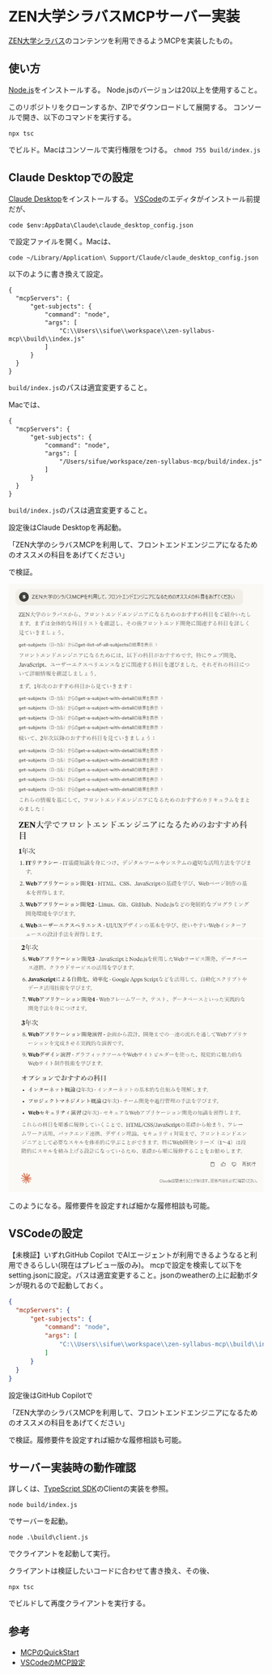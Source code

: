 # ZEN大学シラバスMCPサーバー実装 

[ZEN大学シラバス](https://syllabus.zen.ac.jp/)のコンテンツを利用できるようMCPを実装したもの。

## 使い方
[Node.js](https://nodejs.org/)をインストールする。
Node.jsのバージョンは20以上を使用すること。

このリポジトリをクローンするか、ZIPでダウンロードして展開する。
コンソールで開き、以下のコマンドを実行する。

```
npx tsc
```

でビルド。Macはコンソールで実行権限をつける。 `chmod 755 build/index.js`

## Claude Desktopでの設定

[Claude Desktop](https://claude.ai/download)をインストールする。
[VSCode](https://azure.microsoft.com/ja-jp/products/visual-studio-code)のエディタがインストール前提だが、

```
code $env:AppData\Claude\claude_desktop_config.json
```
で設定ファイルを開く。Macは、

```
code ~/Library/Application\ Support/Claude/claude_desktop_config.json
```

以下のように書き換えて設定。

```
{
  "mcpServers": {
      "get-subjects": {
          "command": "node",
          "args": [
              "C:\\Users\\sifue\\workspace\\zen-syllabus-mcp\\build\\index.js"
          ]
      }
  }
}
```

`build/index.js`のパスは適宜変更すること。


Macでは、

```
{
  "mcpServers": {
      "get-subjects": {
          "command": "node",
          "args": [
              "/Users/sifue/workspace/zen-syllabus-mcp/build/index.js"
          ]
      }
  }
}
```

`build/index.js`のパスは適宜変更すること。

設定後はClaude Desktopを再起動。

「ZEN大学のシラバスMCPを利用して、フロントエンドエンジニアになるためのオススメの科目をあげてください」

で検証。

![Claude Desktopのスクショ1](image/claude1.png)
![Claude Desktopのスクショ2](image/claude2.png)

このようになる。履修要件を設定すれば細かな履修相談も可能。

## VSCodeの設定
【未検証】いずれGitHub Copilot でAIエージェントが利用できるようなると利用できるらしい(現在はプレビュー版のみ)。
mcpで設定を検索して以下をsetting.jsonに設定。パスは適宜変更すること。jsonのweatherの上に起動ボタンが現れるので起動しておく。

```json
{
  "mcpServers": {
      "get-subjects": {
          "command": "node",
          "args": [
              "C:\\Users\\sifue\\workspace\\zen-syllabus-mcp\\build\\index.js"
          ]
      }
  }
}
```

設定後はGitHub Copilotで

「ZEN大学のシラバスMCPを利用して、フロントエンドエンジニアになるためのオススメの科目をあげてください」

で検証。履修要件を設定すれば細かな履修相談も可能。

## サーバー実装時の動作確認

詳しくは、[TypeScript SDK](https://github.com/modelcontextprotocol/typescript-sdk)のClientの実装を参照。

```
node build/index.js
```
でサーバーを起動。

```
node .\build\client.js
```
でクライアントを起動して実行。

クライアントは検証したいコードに合わせて書き換え、その後、
```
npx tsc
```
でビルドして再度クライアントを実行する。


## 参考
- [MCPのQuickStart](https://modelcontextprotocol.io/quickstart/server)
- [VSCodeのMCP設定](https://code.visualstudio.com/docs/copilot/chat/mcp-servers)